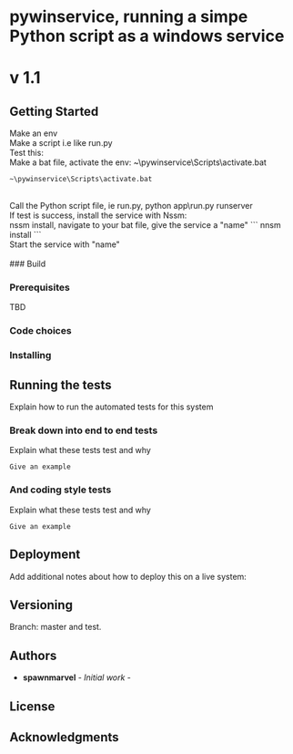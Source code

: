 # pywinservice, running a simpe Python script as a windows service

# v 1.1
## Getting Started
Make an env
<br>
Make a script i.e like run.py
<br>
Test this:
<br>
Make a bat file, activate the env: ~\pywinservice\Scripts\activate.bat
```
~\pywinservice\Scripts\activate.bat
```
<br>
Call the Python script file, ie run.py, python app\run.py runserver
<br>
If test is success, install the service with Nssm:
<br>
nssm install, navigate to your bat file, give the service a "name"
```
nnsm install
```
<br>
Start the service with "name"
<br>
<br>
### Build


### Prerequisites

TBD

### Code choices

### Installing

## Running the tests
Explain how to run the automated tests for this system
### Break down into end to end tests
Explain what these tests test and why

```
Give an example
```
### And coding style tests
Explain what these tests test and why
```
Give an example
```
## Deployment
Add additional notes about how to deploy this on a live system:

## Versioning
Branch: master and test.

## Authors

* **spawnmarvel** - *Initial work* - 


## License


## Acknowledgments















